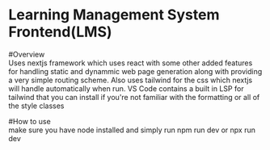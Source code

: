 # Learning Management System Frontend(LMS)

#Overview </br>
  Uses nextjs framework which uses react with some other added features for handling static and dynammic web page generation along with providing a very simple routing scheme.
  Also uses tailwind for the css which nextjs will handle automatically when run. VS Code contains a built in LSP for tailwind that you can install if you're not familiar with
  the formatting or all of the style classes

#How to use <br>
  make sure you have node installed and simply run npm run dev or npx run dev


